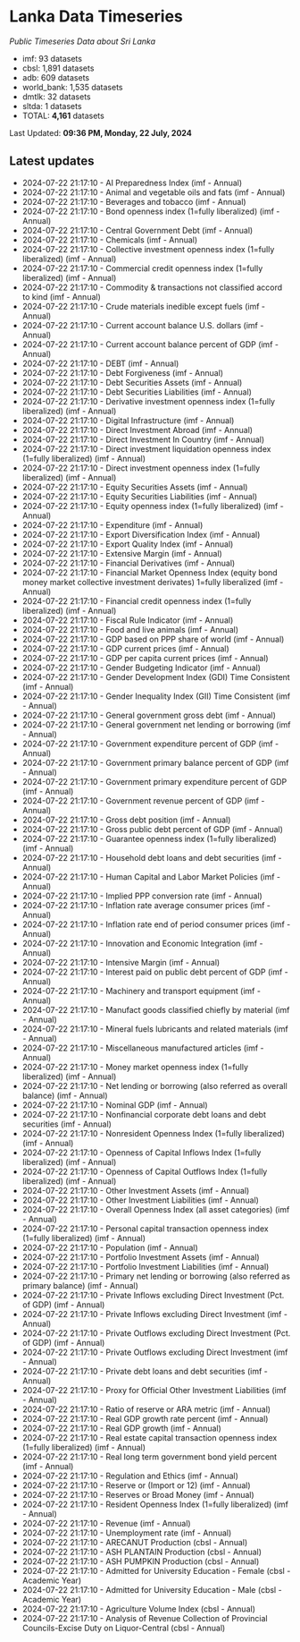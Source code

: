 # Lanka Data Timeseries
*Public Timeseries Data about Sri Lanka*

* imf: 93 datasets
* cbsl: 1,891 datasets
* adb: 609 datasets
* world_bank: 1,535 datasets
* dmtlk: 32 datasets
* sltda: 1 datasets
* TOTAL: **4,161** datasets

Last Updated: **09:36 PM, Monday, 22 July, 2024**

## Latest updates

* 2024-07-22 21:17:10 - AI Preparedness Index (imf - Annual)
* 2024-07-22 21:17:10 - Animal and vegetable oils and fats (imf - Annual)
* 2024-07-22 21:17:10 - Beverages and tobacco (imf - Annual)
* 2024-07-22 21:17:10 - Bond openness index (1=fully liberalized) (imf - Annual)
* 2024-07-22 21:17:10 - Central Government Debt (imf - Annual)
* 2024-07-22 21:17:10 - Chemicals (imf - Annual)
* 2024-07-22 21:17:10 - Collective investment openness index (1=fully liberalized) (imf - Annual)
* 2024-07-22 21:17:10 - Commercial credit openness index (1=fully liberalized) (imf - Annual)
* 2024-07-22 21:17:10 - Commodity & transactions not classified accord to kind (imf - Annual)
* 2024-07-22 21:17:10 - Crude materials inedible except fuels (imf - Annual)
* 2024-07-22 21:17:10 - Current account balance U.S. dollars (imf - Annual)
* 2024-07-22 21:17:10 - Current account balance percent of GDP (imf - Annual)
* 2024-07-22 21:17:10 - DEBT (imf - Annual)
* 2024-07-22 21:17:10 - Debt Forgiveness (imf - Annual)
* 2024-07-22 21:17:10 - Debt Securities Assets (imf - Annual)
* 2024-07-22 21:17:10 - Debt Securities Liabilities (imf - Annual)
* 2024-07-22 21:17:10 - Derivative investment openness index (1=fully liberalized) (imf - Annual)
* 2024-07-22 21:17:10 - Digital Infrastructure (imf - Annual)
* 2024-07-22 21:17:10 - Direct Investment Abroad (imf - Annual)
* 2024-07-22 21:17:10 - Direct Investment In Country (imf - Annual)
* 2024-07-22 21:17:10 - Direct investment liquidation openness index (1=fully liberalized) (imf - Annual)
* 2024-07-22 21:17:10 - Direct investment openness index (1=fully liberalized) (imf - Annual)
* 2024-07-22 21:17:10 - Equity Securities Assets (imf - Annual)
* 2024-07-22 21:17:10 - Equity Securities Liabilities (imf - Annual)
* 2024-07-22 21:17:10 - Equity openness index (1=fully liberalized) (imf - Annual)
* 2024-07-22 21:17:10 - Expenditure (imf - Annual)
* 2024-07-22 21:17:10 - Export Diversification Index (imf - Annual)
* 2024-07-22 21:17:10 - Export Quality Index (imf - Annual)
* 2024-07-22 21:17:10 - Extensive Margin (imf - Annual)
* 2024-07-22 21:17:10 - Financial Derivatives (imf - Annual)
* 2024-07-22 21:17:10 - Financial Market Openness Index (equity bond money market collective investment derivates) 1=fully liberalized (imf - Annual)
* 2024-07-22 21:17:10 - Financial credit openness index (1=fully liberalized) (imf - Annual)
* 2024-07-22 21:17:10 - Fiscal Rule Indicator (imf - Annual)
* 2024-07-22 21:17:10 - Food and live animals (imf - Annual)
* 2024-07-22 21:17:10 - GDP based on PPP share of world (imf - Annual)
* 2024-07-22 21:17:10 - GDP current prices (imf - Annual)
* 2024-07-22 21:17:10 - GDP per capita current prices (imf - Annual)
* 2024-07-22 21:17:10 - Gender Budgeting Indicator (imf - Annual)
* 2024-07-22 21:17:10 - Gender Development Index (GDI) Time Consistent (imf - Annual)
* 2024-07-22 21:17:10 - Gender Inequality Index (GII) Time Consistent (imf - Annual)
* 2024-07-22 21:17:10 - General government gross debt (imf - Annual)
* 2024-07-22 21:17:10 - General government net lending or borrowing (imf - Annual)
* 2024-07-22 21:17:10 - Government expenditure percent of GDP (imf - Annual)
* 2024-07-22 21:17:10 - Government primary balance percent of GDP (imf - Annual)
* 2024-07-22 21:17:10 - Government primary expenditure percent of GDP (imf - Annual)
* 2024-07-22 21:17:10 - Government revenue percent of GDP (imf - Annual)
* 2024-07-22 21:17:10 - Gross debt position (imf - Annual)
* 2024-07-22 21:17:10 - Gross public debt percent of GDP (imf - Annual)
* 2024-07-22 21:17:10 - Guarantee openness index (1=fully liberalized) (imf - Annual)
* 2024-07-22 21:17:10 - Household debt loans and debt securities (imf - Annual)
* 2024-07-22 21:17:10 - Human Capital and Labor Market Policies (imf - Annual)
* 2024-07-22 21:17:10 - Implied PPP conversion rate (imf - Annual)
* 2024-07-22 21:17:10 - Inflation rate average consumer prices (imf - Annual)
* 2024-07-22 21:17:10 - Inflation rate end of period consumer prices (imf - Annual)
* 2024-07-22 21:17:10 - Innovation and Economic Integration (imf - Annual)
* 2024-07-22 21:17:10 - Intensive Margin (imf - Annual)
* 2024-07-22 21:17:10 - Interest paid on public debt percent of GDP (imf - Annual)
* 2024-07-22 21:17:10 - Machinery and transport equipment (imf - Annual)
* 2024-07-22 21:17:10 - Manufact goods classified chiefly by material (imf - Annual)
* 2024-07-22 21:17:10 - Mineral fuels lubricants and related materials (imf - Annual)
* 2024-07-22 21:17:10 - Miscellaneous manufactured articles (imf - Annual)
* 2024-07-22 21:17:10 - Money market openness index (1=fully liberalized) (imf - Annual)
* 2024-07-22 21:17:10 - Net lending or borrowing (also referred as overall balance) (imf - Annual)
* 2024-07-22 21:17:10 - Nominal GDP (imf - Annual)
* 2024-07-22 21:17:10 - Nonfinancial corporate debt loans and debt securities (imf - Annual)
* 2024-07-22 21:17:10 - Nonresident Openness Index (1=fully liberalized) (imf - Annual)
* 2024-07-22 21:17:10 - Openness of Capital Inflows Index (1=fully liberalized) (imf - Annual)
* 2024-07-22 21:17:10 - Openness of Capital Outflows Index (1=fully liberalized) (imf - Annual)
* 2024-07-22 21:17:10 - Other Investment Assets (imf - Annual)
* 2024-07-22 21:17:10 - Other Investment Liabilities (imf - Annual)
* 2024-07-22 21:17:10 - Overall Openness Index (all asset categories) (imf - Annual)
* 2024-07-22 21:17:10 - Personal capital transaction openness index (1=fully liberalized) (imf - Annual)
* 2024-07-22 21:17:10 - Population (imf - Annual)
* 2024-07-22 21:17:10 - Portfolio Investment Assets (imf - Annual)
* 2024-07-22 21:17:10 - Portfolio Investment Liabilities (imf - Annual)
* 2024-07-22 21:17:10 - Primary net lending or borrowing (also referred as primary balance) (imf - Annual)
* 2024-07-22 21:17:10 - Private Inflows excluding Direct Investment (Pct. of GDP) (imf - Annual)
* 2024-07-22 21:17:10 - Private Inflows excluding Direct Investment (imf - Annual)
* 2024-07-22 21:17:10 - Private Outflows excluding Direct Investment (Pct. of GDP) (imf - Annual)
* 2024-07-22 21:17:10 - Private Outflows excluding Direct Investment (imf - Annual)
* 2024-07-22 21:17:10 - Private debt loans and debt securities (imf - Annual)
* 2024-07-22 21:17:10 - Proxy for Official Other Investment Liabilities (imf - Annual)
* 2024-07-22 21:17:10 - Ratio of reserve or ARA metric (imf - Annual)
* 2024-07-22 21:17:10 - Real GDP growth rate percent (imf - Annual)
* 2024-07-22 21:17:10 - Real GDP growth (imf - Annual)
* 2024-07-22 21:17:10 - Real estate capital transaction openness index (1=fully liberalized) (imf - Annual)
* 2024-07-22 21:17:10 - Real long term government bond yield percent (imf - Annual)
* 2024-07-22 21:17:10 - Regulation and Ethics (imf - Annual)
* 2024-07-22 21:17:10 - Reserve or (Import or 12) (imf - Annual)
* 2024-07-22 21:17:10 - Reserves or Broad Money (imf - Annual)
* 2024-07-22 21:17:10 - Resident Openness Index (1=fully liberalized) (imf - Annual)
* 2024-07-22 21:17:10 - Revenue (imf - Annual)
* 2024-07-22 21:17:10 - Unemployment rate (imf - Annual)
* 2024-07-22 21:17:10 - ARECANUT Production (cbsl - Annual)
* 2024-07-22 21:17:10 - ASH PLANTAIN Production (cbsl - Annual)
* 2024-07-22 21:17:10 - ASH PUMPKIN Production (cbsl - Annual)
* 2024-07-22 21:17:10 - Admitted for University Education - Female (cbsl - Academic Year)
* 2024-07-22 21:17:10 - Admitted for University Education - Male (cbsl - Academic Year)
* 2024-07-22 21:17:10 - Agriculture Volume Index (cbsl - Annual)
* 2024-07-22 21:17:10 - Analysis of Revenue Collection of Provincial Councils-Excise Duty on Liquor-Central (cbsl - Annual)